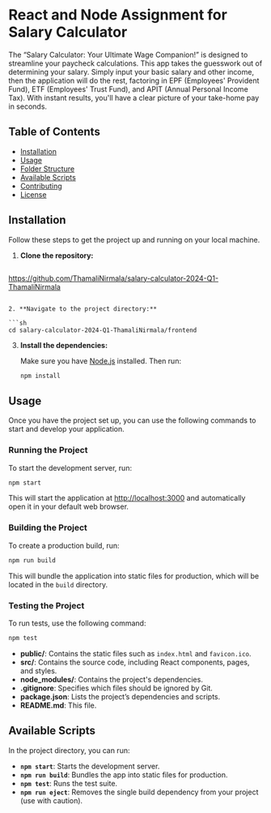 # React and Node Assignment for Salary Calculator

The “Salary Calculator: Your Ultimate Wage Companion!” is designed to streamline
your paycheck calculations. This app takes the guesswork out of determining your
salary.
Simply input your basic salary and other income, then the application will do the rest,
factoring in EPF (Employees' Provident Fund), ETF (Employees' Trust Fund), and APIT
(Annual Personal Income Tax). With instant results, you'll have a clear picture of your
take-home pay in seconds.

## Table of Contents

- [Installation](#installation)
- [Usage](#usage)
- [Folder Structure](#folder-structure)
- [Available Scripts](#available-scripts)
- [Contributing](#contributing)
- [License](#license)

## Installation

Follow these steps to get the project up and running on your local machine.

1. **Clone the repository:**

   ```sh
  https://github.com/ThamaliNirmala/salary-calculator-2024-Q1-ThamaliNirmala
   ```

2. **Navigate to the project directory:**

   ```sh
   cd salary-calculator-2024-Q1-ThamaliNirmala/frontend
   ```

3. **Install the dependencies:**

   Make sure you have [Node.js](https://nodejs.org/) installed. Then run:

   ```sh
   npm install
   ```

## Usage

Once you have the project set up, you can use the following commands to start and develop your application.

### Running the Project

To start the development server, run:

```sh
npm start
```

This will start the application at [http://localhost:3000](http://localhost:3000) and automatically open it in your default web browser.

### Building the Project

To create a production build, run:

```sh
npm run build
```

This will bundle the application into static files for production, which will be located in the `build` directory.

### Testing the Project

To run tests, use the following command:

```sh
npm test
```


- **public/**: Contains the static files such as `index.html` and `favicon.ico`.
- **src/**: Contains the source code, including React components, pages, and styles.
- **node_modules/**: Contains the project's dependencies.
- **.gitignore**: Specifies which files should be ignored by Git.
- **package.json**: Lists the project’s dependencies and scripts.
- **README.md**: This file.

## Available Scripts

In the project directory, you can run:

- **`npm start`**: Starts the development server.
- **`npm run build`**: Bundles the app into static files for production.
- **`npm test`**: Runs the test suite.
- **`npm run eject`**: Removes the single build dependency from your project (use with caution).

